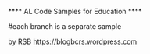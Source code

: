 **** AL Code Samples for Education ****

#each branch is a separate sample

by RSB
https://blogbcrs.wordpress.com


